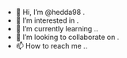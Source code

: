 - 👋 Hi, I’m @hedda98 .
- 👀 I’m interested in .
- 🌱 I’m currently learning ..
- 💞️ I’m looking to collaborate on .
- 📫 How to reach me ..


<!---
hedda98/hedda98 is a ✨ special ✨ repository because its `README.md` (this file) appears on your GitHub profile.
You can click the Preview link to take a look at your changes.
--->
